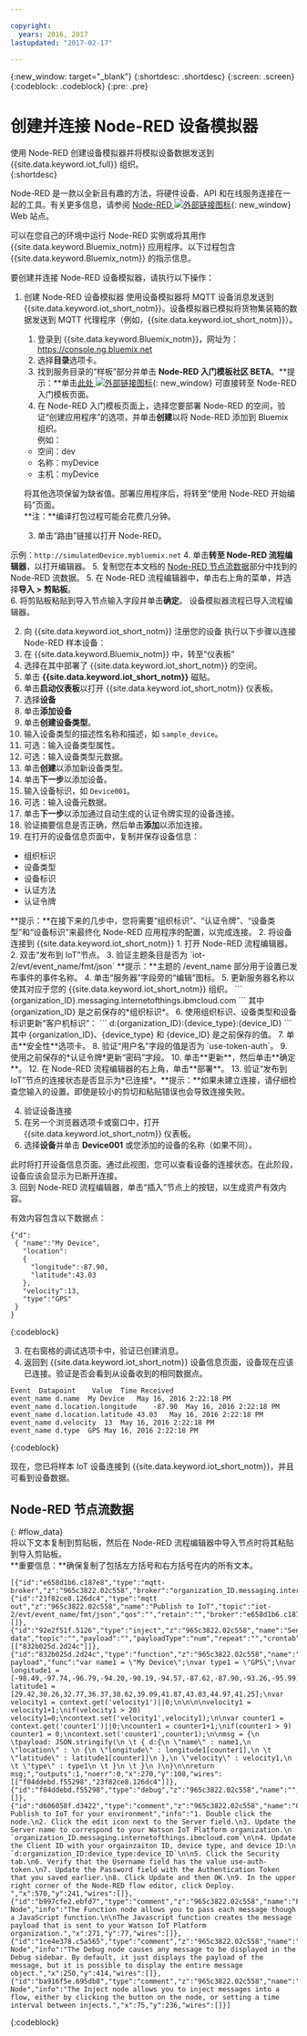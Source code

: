 ```yaml
---

copyright:
  years: 2016, 2017
lastupdated: "2017-02-17"

---
```


{:new_window: target="\_blank"}
{:shortdesc: .shortdesc}
{:screen: .screen}
{:codeblock: .codeblock}
{:pre: .pre}

# 创建并连接 Node-RED 设备模拟器
使用 Node-RED 创建设备模拟器并将模拟设备数据发送到 {{site.data.keyword.iot_full}} 组织。  
{:shortdesc}

Node-RED 是一款以全新且有趣的方法，将硬件设备、API 和在线服务连接在一起的工具。有关更多信息，请参阅 [Node-RED ![外部链接图标](../../icons/launch-glyph.svg)](http://nodered.org/){: new_window} Web 站点。  

可以在您自己的环境中运行 Node-RED 实例或将其用作 {{site.data.keyword.Bluemix_notm}} 应用程序。以下过程包含 {{site.data.keyword.Bluemix_notm}} 的指示信息。

要创建并连接 Node-RED 设备模拟器，请执行以下操作：

1. 创建 Node-RED 设备模拟器
   使用设备模拟器将 MQTT 设备消息发送到 {{site.data.keyword.iot_short_notm}}。设备模拟器已模拟将货物集装箱的数据发送到 MQTT 代理程序（例如，{{site.data.keyword.iot_short_notm}}）。
    1. 登录到 {{site.data.keyword.Bluemix_notm}}，网址为：https://console.ng.bluemix.net
    2. 选择**目录**选项卡。
    3. 找到服务目录的“样板”部分并单击 **Node-RED 入门模板社区 BETA**。**提示：**单击[此处 ![外部链接图标](../../icons/launch-glyph.svg)](https://console.ng.bluemix.net/catalog/starters/node-red-starter/){: new_window} 可直接转至 Node-RED 入门模板页面。
    4. 在 Node-RED 入门模板页面上，选择您要部署 Node-RED 的空间，验证“创建应用程序”的选项，并单击**创建**以将 Node-RED 添加到 Bluemix 组织。  
例如：  
     - 空间：dev
     - 名称：myDevice
     - 主机：myDevice

    将其他选项保留为缺省值。部署应用程序后，将转至“使用 Node-RED 开始编码”页面。  
    **注：**编译打包过程可能会花费几分钟。

    3. 单击“路由”链接以打开 Node-RED。
      
示例：`http://simulatedDevice.mybluemix.net`
    4. 单击**转至 Node-RED 流程编辑器**，以打开编辑器。
    5. 复制您在本文档的 [Node-RED 节点流数据](#flow_data)部分中找到的 Node-RED 流数据。
    5. 在 Node-RED 流程编辑器中，单击右上角的菜单，并选择**导入 > 剪贴板**。  
    6. 将剪贴板粘贴到导入节点输入字段并单击**确定**。
    设备模拟器流程已导入流程编辑器。

2. 向 {{site.data.keyword.iot_short_notm}}   注册您的设备
执行以下步骤以连接 Node-RED 样本设备：
 1. 在 {{site.data.keyword.Bluemix_notm}} 中，转至“仪表板”
 2. 选择在其中部署了 {{site.data.keyword.iot_short_notm}} 的空间。
 3. 单击 **{{site.data.keyword.iot_short_notm}}** 磁贴。
 4. 单击**启动仪表板**以打开 {{site.data.keyword.iot_short_notm}} 仪表板。
 5. 选择**设备**
 6. 单击**添加设备**
 7. 单击**创建设备类型**。
 9. 输入设备类型的描述性名称和描述，如 `sample_device`。
 10. 可选：输入设备类型属性。
 11. 可选：输入设备类型元数据。
 12. 单击**创建**以添加新设备类型。
 13. 单击**下一步**以添加设备。
 14. 输入设备标识，如 `Device001`。
 15. 可选：输入设备元数据。
 16. 单击**下一步**以添加通过自动生成的认证令牌实现的设备连接。
 17. 验证摘要信息是否正确，然后单击**添加**以添加连接。
 18. 在打开的设备信息页面中，复制并保存设备信息：  
  <ul>
  <li> 组织标识<li> 设备类型<li> 设备标识<li> 认证方法<li> 认证令牌</ul>
  **提示：**在接下来的几步中，您将需要“组织标识”、“认证令牌”、“设备类型”和“设备标识”来最终化 Node-RED 应用程序的配置，以完成连接。
2. 将设备连接到 {{site.data.keyword.iot_short_notm}}  
 1. 打开 Node-RED 流程编辑器。
 2. 双击“发布到 IoT”节点。
 3. 验证主题条目是否为 `iot-2/evt/event_name/fmt/json`
**提示：**主题的 /event_name 部分用于设置已发布事件的事件名称。
 4. 单击“服务器”字段旁的“编辑”图标。
 5. 更新服务器名称以使其对应于您的 {{site.data.keyword.iot_short_notm}} 组织。  
 ```
 {organization_ID}.messaging.internetofthings.ibmcloud.com
 ```  
 其中 {organization_ID} 是之前保存的*组织标识*。
 6. 使用组织标识、设备类型和设备标识更新“客户机标识”：
 ```
 d:{organization_ID}:{device_type}:{device_ID}
   ```  
   其中 {organization_ID}、{device_type} 和 {device_ID} 是之前保存的值。
 7. 单击**安全性**选项卡。
 8. 验证“用户名”字段的值是否为 `use-token-auth`。
 9. 使用之前保存的*认证令牌*更新“密码”字段。
 10. 单击**更新**，然后单击**确定**。
 12. 在 Node-RED 流程编辑器的右上角，单击**部署**。
 13. 验证“发布到 IoT”节点的连接状态是否显示为*已连接*。**提示：**如果未建立连接，请仔细检查您输入的设置。即使是较小的剪切和粘贴错误也会导致连接失败。

4. 验证设备连接
 1. 在另一个浏览器选项卡或窗口中，打开 {{site.data.keyword.iot_short_notm}} 仪表板。
 2. 选择**设备**并单击 **Device001** 或您添加的设备的名称（如果不同）。
   
此时将打开设备信息页面。通过此视图，您可以查看设备的连接状态。在此阶段，设备应该会显示为已断开连接。   
 3. 回到 Node-RED 流程编辑器，单击“插入”节点上的按钮，以生成资产有效内容。
   
有效内容包含以下数据点：  
 ```
 {"d":
  { "name":"My Device",
    "location":
    {
      "longitude":-87.90,
      "latitude":43.03
    },
    "velocity":13,
    "type":"GPS"
  }
 }
 ```
  {:codeblock}  

 3. 在右窗格的调试选项卡中，验证已创建消息。  
 4. 返回到 {{site.data.keyword.iot_short_notm}} 设备信息页面，设备现在应该已连接。验证是否会看到从设备收到的相同数据点。  
 ```
 Event	Datapoint	 Value	Time Received
 event_name	d.name	My Device	May 16, 2016 2:22:18 PM
 event_name	d.location.longitude	-87.90	May 16, 2016 2:22:18 PM
 event_name	d.location.latitude	43.03	May 16, 2016 2:22:18 PM
 event_name	d.velocity	13	May 16, 2016 2:22:18 PM
 event_name	d.type	GPS	May 16, 2016 2:22:18 PM
 ```  
  {:codeblock}  

 现在，您已将样本 IoT 设备连接到 {{site.data.keyword.iot_short_notm}}，并且可看到设备数据。

## Node-RED 节点流数据
{: #flow_data}  
将以下文本复制到剪贴板，然后在 Node-RED 流程编辑器中导入节点时将其粘贴到导入剪贴板。   
**重要信息：**确保复制了包括左方括号和右方括号在内的所有文本。  

```
[{"id":"e658d1b6.c187e8","type":"mqtt-broker","z":"965c3822.02c558","broker":"organization_ID.messaging.internetofthings.ibmcloud.com","port":"1883","clientid":"d:organization_ID:device_type:device_ID","usetls":false,"verifyservercert":true,"compatmode":true,"keepalive":"60","cleansession":true,"willTopic":"","willQos":"0","willRetain":"false","willPayload":"","birthTopic":"","birthQos":"0","birthRetain":"false","birthPayload":""},{"id":"23f82ce8.126dc4","type":"mqtt out","z":"965c3822.02c558","name":"Publish to IoT","topic":"iot-2/evt/event_name/fmt/json","qos":"","retain":"","broker":"e658d1b6.c187e8","x":480,"y":273,"wires":[]},{"id":"92e2f51f.5126","type":"inject","z":"965c3822.02c558","name":"Send data","topic":"","payload":"","payloadType":"num","repeat":"","crontab":"","once":false,"x":92,"y":265,"wires":[["832b025d.2d24c"]]},{"id":"832b025d.2d24c","type":"function","z":"965c3822.02c558","name":"Device payload","func":"var name1 = \"My Device\";\nvar type1 = \"GPS\";\nvar longitude1 = [-98.49,-97.74,-96.79,-94.20,-90.19,-94.57,-87.62,-87.90,-93.26,-95.99];\nvar latitude1 = [29.42,30.26,32.77,36.37,38.62,39.09,41.87,43.03,44.97,41.25];\nvar velocity1 = context.get('velocity1')||0;\n\n\n\nvelocity1 = velocity1+1;\nif(velocity1 > 20) velocity1=0;\ncontext.set('velocity1',velocity1);\n\nvar counter1 = context.get('counter1')||0;\ncounter1 = counter1+1;\nif(counter1 > 9) counter1 = 0;\ncontext.set('counter1',counter1);\n\nmsg = {\n \tpayload: JSON.stringify(\n \t { d:{\n \"name\" : name1,\n \"location\" : \n {\n \"longitude\" : longitude1[counter1],\n \t \"latitude\" : latitude1[counter1]\n },\n \"velocity\" : velocity1,\n \t \"type\" : type1\n \t }\n \t }\n )\n}\n\nreturn msg;","outputs":1,"noerr":0,"x":270,"y":108,"wires":[["f04ddebd.f55298","23f82ce8.126dc4"]]},{"id":"f04ddebd.f55298","type":"debug","z":"965c3822.02c558","name":"","active":true,"console":"false","complete":"false","x":250,"y":384,"wires":[]},{"id":"d606058f.d3422","type":"comment","z":"965c3822.02c558","name":"Configure Publish to IoT for your environment","info":"1. Double click the node.\n2. Click the edit icon next to the Server field.\n3. Update the Server name to correspond to your Watson IoT Platform organization.\n `organization_ID.messaging.internetofthings.ibmcloud.com`\n\n4. Update the Client ID with your orgainzaiton ID, device type, and device ID:\n `d:organization_ID:device_type:device_ID`\n\n5. Click the Security tab.\n6. Verify that the Username field has the value use-auth-token.\n7. Update the Password field with the Authentication Token that you saved earlier.\n8. Click Update and then OK.\n9. In the upper right corner of the Node-RED flow editor, click Deploy. ","x":570,"y":241,"wires":[]},{"id":"b997cfe2.ebfd7","type":"comment","z":"965c3822.02c558","name":"Function Node","info":"The Function node allows you to pass each message though a JavaScript function.\n\nThe Javascript function creates the message payload that is sent to your Watson IoT Platform organization.","x":271,"y":77,"wires":[]},{"id":"1ce4e378.c5a565","type":"comment","z":"965c3822.02c558","name":"Debug Node","info":"The Debug node causes any message to be displayed in the Debug sidebar. By default, it just displays the payload of the message, but it is possible to display the entire message object.","x":250,"y":414,"wires":[]},{"id":"ba916f5e.695db8","type":"comment","z":"965c3822.02c558","name":"Inject Node","info":"The Inject node allows you to inject messages into a flow, either by clicking the button on the node, or setting a time interval between injects.","x":75,"y":236,"wires":[]}]
```
{:codeblock}
